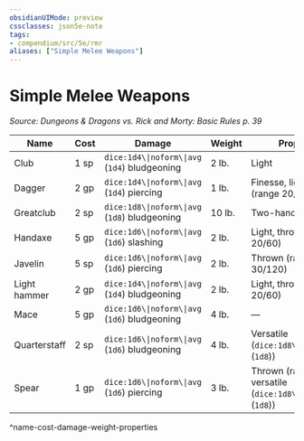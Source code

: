 ```yaml
---
obsidianUIMode: preview
cssclasses: json5e-note
tags:
- compendium/src/5e/rmr
aliases: ["Simple Melee Weapons"]
---
```

# Simple Melee Weapons
*Source: Dungeons & Dragons vs. Rick and Morty: Basic Rules p. 39* 

| Name | Cost | Damage | Weight | Properties |
|------|------|--------|--------|------------|
| Club | 1 sp | `dice:1d4\\|noform\\|avg` (`1d4`) bludgeoning | 2 lb. | Light |
| Dagger | 2 gp | `dice:1d4\\|noform\\|avg` (`1d4`) piercing | 1 lb. | Finesse, light, thrown (range 20/60) |
| Greatclub | 2 sp | `dice:1d8\\|noform\\|avg` (`1d8`) bludgeoning | 10 lb. | Two-handed |
| Handaxe | 5 gp | `dice:1d6\\|noform\\|avg` (`1d6`) slashing | 2 lb. | Light, thrown (range 20/60) |
| Javelin | 5 sp | `dice:1d6\\|noform\\|avg` (`1d6`) piercing | 2 lb. | Thrown (range 30/120) |
| Light hammer | 2 gp | `dice:1d4\\|noform\\|avg` (`1d4`) bludgeoning | 2 lb. | Light, thrown (range 20/60) |
| Mace | 5 gp | `dice:1d6\\|noform\\|avg` (`1d6`) bludgeoning | 4 lb. | — |
| Quarterstaff | 2 sp | `dice:1d6\\|noform\\|avg` (`1d6`) bludgeoning | 4 lb. | Versatile (`dice:1d8\\|noform\\|avg` (`1d8`)) |
| Spear | 1 gp | `dice:1d6\\|noform\\|avg` (`1d6`) piercing | 3 lb. | Thrown (range 20/60), versatile (`dice:1d8\\|noform\\|avg` (`1d8`)) |
^name-cost-damage-weight-properties